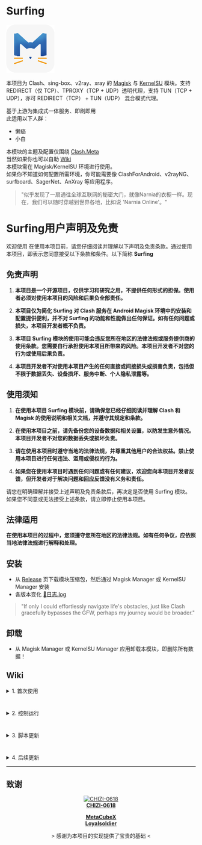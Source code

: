 # Surfing

![Logo](./folder/Logo.png)

  本项目为 Clash、sing-box、v2ray、xray 的 [Magisk](https://github.com/topjohnwu/Magisk) 与 [KernelSU](https://github.com/tiann/KernelSU) 模块。支持 REDIRECT（仅 TCP）、TPROXY（TCP + UDP）透明代理，支持 TUN（TCP + UDP），亦可 REDIRECT（TCP） + TUN（UDP） 混合模式代理。  
  
  基于上游为集成式一体服务、即刷即用   
  此适用以下人群：
  - 懒癌
  - 小白

  本模块的主题及配置仅围绕 [Clash.Meta](https://github.com/MetaCubeX/Clash.Meta)  
  当然如果你也可以自助 [Wiki](https://github.com/CHIZI-0618/box4magisk#%E9%85%8D%E7%BD%AE)  
  本模块需在 Magisk/KernelSU 环境进行使用。  
  如果你不知道如何配置所需环境，你可能需要像 ClashForAndroid、v2rayNG、surfboard、SagerNet、AnXray 等应用程序。

> "似乎发现了一扇通往全球互联网的秘密大门，就像Narnia的衣橱一样。现在，我们可以随时穿越到世界各地，比如说 'Narnia Online'。"

# Surfing用户声明及免责

欢迎使用 在使用本项目前，请您仔细阅读并理解以下声明及免责条款。通过使用本项目，即表示您同意接受以下条款和条件。以下简称 **Surfing**

## 免责声明

1. **本项目是一个开源项目，仅供学习和研究之用，不提供任何形式的担保。使用者必须对使用本项目的风险和后果负全部责任。**

2. **本项目仅为简化 Surfing 对 Clash 服务在 Android Magisk 环境中的安装和配置提供便利，并不对 Surfing 的功能和性能做出任何保证。如有任何问题或损失，本项目开发者概不负责。**

3. **本项目 Surfing 模块的使用可能会违反您所在地区的法律法规或服务提供商的使用条款。您需要自行承担使用本项目所带来的风险。本项目开发者不对您的行为或使用后果负责。**

4. **本项目开发者不对使用本项目产生的任何直接或间接损失或损害负责，包括但不限于数据丢失、设备损坏、服务中断、个人隐私泄露等。**

## 使用须知

1. **在使用本项目 Surfing 模块前，请确保您已经仔细阅读并理解 Clash 和 Magisk 的使用说明和相关文档，并遵守其规定和条款。**

2. **在使用本项目之前，请先备份您的设备数据和相关设置，以防发生意外情况。本项目开发者不对您的数据丢失或损坏负责。**

3. **请在使用本项目时遵守当地的法律法规，并尊重其他用户的合法权益。禁止使用本项目进行任何违法、滥用或侵权的行为。**

4. **如果您在使用本项目时遇到任何问题或有任何建议，欢迎您向本项目开发者反馈，但开发者对于解决问题和回应反馈没有义务和责任。**

请您在明确理解并接受上述声明及免责条款后，再决定是否使用 Surfing 模块。如果您不同意或无法接受上述条款，请立即停止使用本项目。

## 法律适用

**在使用本项目的过程中，您须遵守您所在地区的法律法规。如有任何争议，应依照当地法律法规进行解释和处理。**

## 安装

- 从 [Release](https://github.com/MoGuangYu/Surfing/releases) 页下载模块压缩包，然后通过 Magisk Manager 或 KernelSU Manager 安装
- 各版本变化 [📲日志.log](changelog.md)

> "If only I could effortlessly navigate life's obstacles, just like Clash gracefully bypasses the GFW, perhaps my journey would be broader."

## 卸载

 - 从 Magisk Manager 或 KernelSU Manager 应用卸载本模块，即删除所有数据！

## Wiki

<details>
<summary>1. 首次使用</summary>

- 订阅地址添加成功后，重启手机，因 tun 可能致使等网络原因故不会自动下载订阅文件/规则，请手动至 Web App 在代理页的最下方，手动点击刷新图标即可下载订阅文件，至规则页右下方刷新图标更新/下载规则文件，如网络原因无法使用 App 请至浏览器复制并打开
  - `127.0.0.1:9090/ui`  
  - 如上述失败，请多次尝试模块开关，并确保你的网络环境正常
- Web App official：[Download](https://github.com/MoGuangYu/Surfing/raw/main/folder/Web_v5.5_release.apk) | [查看源码](./folder/main.lua)
  - 仅为图形辅助工具，用于便携浏览及管理后台路由数据，并无其它多余用途

> 模块已内置 Gui 可通过浏览器本地访问使用，亦或者使用 App 在线访问使用，两者本质上并无差异
</details>

#

<details>
<summary>2. 控制运行</summary>

- 可通过模块开关进行 关闭/开启 控制运行服务实时生效
</details>

#

<details>
<summary>3. 脚本更新</summary>

- UpdateGeo.sh 此脚本用于一键更新 Geo 数据库文件，需要 curl 命令，请确保在运行脚本之前已经安装了 curl  命令，并以root权限执行
  - 可以使用以下命令在 Termux App 中安装
  - 终端依次执行以下命令  
`pkg update`  
`pkg install curl`
- 安装过程如有选择性提示都是选择 Y 回车即可.
- Termux App official：[Download](https://f-droid.org/repo/com.termux_118.apk)

> 关于 Geo 数据库：  
GitHub Actions 北京时间每天早上 6 点自动构建，保证规则最新  [Wiki](https://github.com/Loyalsoldier/v2ray-rules-dat#%E8%A7%84%E5%88%99%E6%96%87%E4%BB%B6%E7%94%9F%E6%88%90%E6%96%B9%E5%BC%8F)  
用于路由规则匹配，实现精准分流，脚本中的更新将永久指向最新版本，因此只需每个月执行一次更新即可
</details>

#

<details>
<summary>4. 后续更新</summary>

- 支持在 Magisk Manager 中在线更新模块
- 更新后无须重启，~~但模块开关控制 启用/关闭 会临时失效，仍需重启~~
- 更新时 Clash.Meta config.yaml 配置文件会备份至
   - `/data/adb/box_bll/clash/config.yaml.bak`
- 更新时会备份旧文件用户配置，至
   - `/data/adb/box_bll/scripts/box.config.bak`
- 更新模块并不会覆盖 geoip.dat、geosite.dat Geo 数据库文件
- 更新模块不再包含 Geo 数据库文件更新，至 Web Yacd-配置选项页，进行手动更新即可，亦或者脚本

> Ps：主要跟随上游更新，及下发一些配置
</details>

---

## 致谢

<a href="https://github.com/CHIZI-0618">
  <p align="center">
    <img src="https://github.com/CHIZI-0618.png" width="100" height="100" alt="CHIZI-0618">
    <br>
    <strong>CHIZI-0618</strong>
  </p>
</a>

<div align="center">
  <a href="https://github.com/MetaCubeX"><strong>MetaCubeX</strong></a>
</div>

<div align="center">
  <a href="https://github.com/Loyalsoldier"><strong>Loyalsoldier</strong></a>
</div>
<div align="center">
  <p> > 感谢为本项目的实现提供了宝贵的基础 < </p>
</div>
